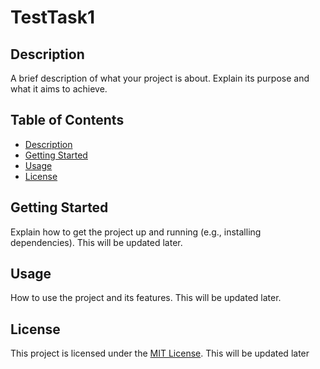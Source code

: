 # TestTask1

## Description

A brief description of what your project is about. Explain its purpose and what it aims to achieve.

## Table of Contents

*   [Description](#description)
*   [Getting Started](#getting-started)
*   [Usage](#usage)
*   [License](#license)

## Getting Started

Explain how to get the project up and running (e.g., installing dependencies).  This will be updated later.

## Usage

How to use the project and its features. This will be updated later.

## License

This project is licensed under the [MIT License](link-to-your-license).  This will be updated later
